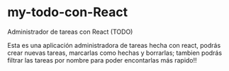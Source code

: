 # my-todo-con-React
Administrador de tareas con React (TODO)


Esta es una aplicación administradora de tareas hecha con react, podrás crear nuevas tareas, marcarlas como hechas y borrarlas; tambien podrás filtrar las tareas por nombre para poder encontarlas más rapido!! 
